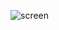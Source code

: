 ![screen](https://github.com/zCaio79/JavaScriptAulas/assets/129559720/53fdaddf-34f9-4848-a3c2-75ad240c849b)
